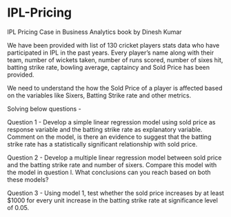 # IPL-Pricing
IPL Pricing Case in Business Analytics book by Dinesh Kumar

We have been provided with list of 130 cricket players stats data who have participated in IPL in the past years. Every player’s name along with their team, number of wickets taken, number of runs scored, number of sixes hit, batting strike rate, bowling average, captaincy and Sold Price has been provided.

We need to understand the how the Sold Price of a player is affected based on the  variables like Sixers, Batting Strike rate and other metrics.

Solving below questions - 

Question 1 - Develop a simple linear regression model using sold price as response variable and the batting strike rate as explanatory variable. Comment on the model, is there an evidence to suggest that the batting strike rate has a statistically significant relationship with sold price.


Question 2 - Develop a multiple linear regression model between sold price and the batting strike rate and number of sixers. Compare this model with the model in question l. What conclusions can you reach based on both these models? 


Question 3 - Using model 1, test whether the sold price increases by at least $1000 for every unit increase in the batting strike rate at significance level of 0.05.





